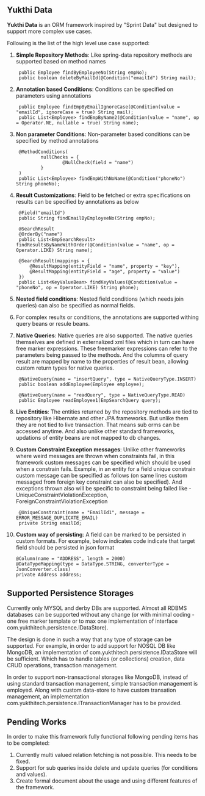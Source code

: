 ## Yukthi Data

**Yukthi Data** is an ORM framework inspired by "Sprint Data" but designed to support more complex use cases.

Following is the list of the high level use case supported:

1. **Simple Repository Methods**: Like spring-data repository methods are supported based on method names

		public Employee findByEmployeeNo(String empNo);
		public boolean deleteByMailId(@Condition("emailId") String mail);
	
2. **Annotation based Conditions**: Conditions can be specified on parameters using annotations

		public Employee findEmpByEmailIgnoreCase(@Condition(value = "emailId", ignoreCase = true) String mail);
		public List<Employee> findEmpByName2(@Condition(value = "name", op = Operator.NE, nullable = true) String name);

3. **Non parameter Conditions**: Non-parameter based conditions can be specified by method annotations

		@MethodConditions(
				nullChecks = {
						@NullCheck(field = "name")
				}
		)
		public List<Employee> findEmpWithNoName(@Condition("phoneNo") String phoneNo);

4. **Result Customizations**: Field to be fetched or extra specifications on results can be specified by annotations as below

		@Field("emailId")
		public String findEmailByEmployeeNo(String empNo);

		@SearchResult
		@OrderBy("name")
		public List<EmpSearchResult> findResultsByNameWithOrder(@Condition(value = "name", op = Operator.LIKE) String name);
	
		@SearchResult(mappings = {
			@ResultMapping(entityField = "name", property = "key"),
			@ResultMapping(entityField = "age", property = "value")
		})
		public List<KeyValueBean> findKeyValues(@Condition(value = "phoneNo", op = Operator.LIKE) String phone);

5. **Nested field conditions**: Nested field conditions (which needs join queries) can also be specified as normal fields.

6. For complex results or conditions, the annotations are supported withing query beans or resule beans.

7. **Native Queries**: Native queries are also supported. The native queries themselves are defined in externalized xml files which in turn can have free marker expressions. These freemarker expressions can refer to the parameters being passed to the methods. And the columns of query result are mapped by name to the properties of result bean, allowing custom return types for native queries.

		@NativeQuery(name = "insertQuery", type = NativeQueryType.INSERT)
		public boolean addEmployee(Employee employee);
	
		@NativeQuery(name = "readQuery", type = NativeQueryType.READ)
		public Employee readEmployee1(EmpSearchQuery query);

	
8. **Live Entities**: The entities returned by the repository methods are tied to repository like Hibernate and other JPA frameworks. But unlike them they are not tied to live transaction. That means sub orms can be accessed anytime. And also unlike other standard frameworks, updations of entity beans are not mapped to db changes.

9. **Custom Constraint Exception messages**: Unlike other frameworks where weird messages are thrown when constraints fail, in this framework custom messages can be specified which should be used when a constrain fails. Example, in an entity for a field unique constrain custom message can be specified as follows (on same lines custom messaged from foreign key constraint can also be specified). And exceptions thrown also will be specific to constraint being failed like - UniqueConstraintViolationException, ForeignConstraintViolationException
	
		@UniqueConstraint(name = "EmailId1", message = ERROR_MESSAGE_DUPLICATE_EMAIL)
		private String emailId;

10. **Custom way of persisting**: A field can be marked to be persisted in custom formats. For example, below indicates code indicate that target field should be persisted in json format

		@Column(name = "ADDRESS", length = 2000)
		@DataTypeMapping(type = DataType.STRING, converterType = JsonConverter.class)
		private Address address;
  

## Supported Persistence Storages

Currently only MYSQL and derby DBs are supported. Almost all RDBMS databases can be supported without any change (or with minimal coding - one free marker template or to max one implementation of interface com.yukthitech.persistence.IDataStore).

The design is done in such a way that any type of storage can be supported. For example, in order to add support for NOSQL DB like MongoDB, an implementation of com.yukthitech.persistence.IDataStore will be sufficient. Which has to handle tables (or collections) creation, data CRUD operations, transaction management. 

In order to support non-transactional storages like MongoDB, instead of using standard transaction management, simple transaction management is employed. Along with custom data-store to have custom transation management, an implementation com.yukthitech.persistence.ITransactionManager has to be provided.


## Pending Works

In order to make this framework fully functional following pending items has to be completed:
1. Currently multi valued relation fetching is not possible. This needs to be fixed.
2. Support for sub queries inside delete and update queries (for conditions and values).
3. Create formal document about the usage and using different features of the framework.
  

